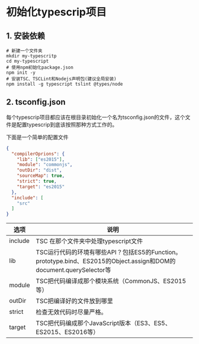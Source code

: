 # 初始化typescrip项目
## 1. 安装依赖
```shell
# 新建一个文件夹
mkdir my-typescritp
cd my-typescript
# 使用npm初始化package.json
npm init -y
# 安装TSC、TSCLint和Nodejs声明包(建议全局安装)
npm install -g typescript tslint @types/node
```
## 2. tsconfig.json
每个typescrip项目都应该在根目录初始化一个名为tsconfig.json的文件，这个文件是配置typescrip到底该按照那种方式工作的。

下面是一个简单的配置文件
```json
{
  "compilerOprions": {
    "lib": ["es2015"],
    "module": "commonjs",
    "outDir": "dist",
    "sourceMap": true,
    "strict": true,
    "target": "es2015"
  },
  "include": [
    "src"
  ]
}
```
| 选项 | 说明 |
| --- | --- |
| include | TSC 在那个文件夹中处理typescript文件 |
| lib | TSC运行代码的环境有哪些API？包括ES5的Function。prototype.bind、ES2015的Object.assign和DOM的document.querySelector等 |
| module | TSC把代码编译成那个模块系统（CommonJS、ES2015等） |
| outDir | TSC把编译好的文件放到哪里 |
| strict | 检查无效代码时尽量严格。 |
| target | TSC把代码编成那个JavaScript版本（ES3、ES5、ES2015、ES2016等）|


